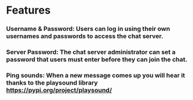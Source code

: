 #  Features 

###  Username & Password: Users can log in using their own usernames and passwords to access the chat server.
###  Server Password: The chat server administrator can set a password that users must enter before they can join the chat.
###  Ping sounds: When a new message comes up you will hear it thanks to the playsound library https://pypi.org/project/playsound/
  
